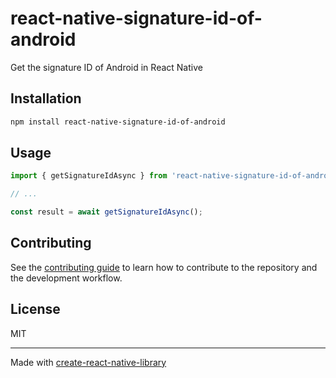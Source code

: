 # react-native-signature-id-of-android

Get the signature ID of Android in React Native

## Installation

```sh
npm install react-native-signature-id-of-android
```

## Usage

```js
import { getSignatureIdAsync } from 'react-native-signature-id-of-android';

// ...

const result = await getSignatureIdAsync();
```

## Contributing

See the [contributing guide](CONTRIBUTING.md) to learn how to contribute to the repository and the development workflow.

## License

MIT

---

Made with [create-react-native-library](https://github.com/callstack/react-native-builder-bob)
